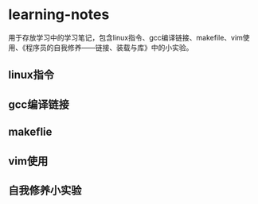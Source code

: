 # learning-notes
用于存放学习中的学习笔记，包含linux指令、gcc编译链接、makefile、vim使用、《程序员的自我修养——链接、装载与库》中的小实验。
## linux指令

## gcc编译链接

## makeflie

## vim使用

## 自我修养小实验

